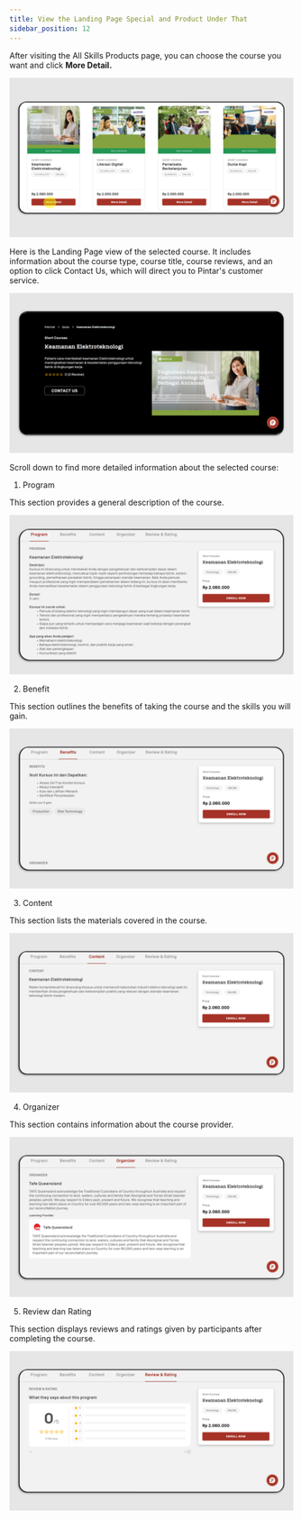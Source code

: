 ```yaml
---
title: View the Landing Page Special and Product Under That
sidebar_position: 12
---
```

After visiting the All Skills Products page, you can choose the course you want and click **More Detail.**

![](/img/landing-page-eng_1.png)

Here is the Landing Page view of the selected course. It includes information about the course type, course title, course reviews, and an option to click Contact Us, which will direct you to Pintar's customer service.

![](/img/landing-page-eng_2.png)

Scroll down to find more detailed information about the selected course:

1. Program

This section provides a general description of the course.

![](/img/landing-page-eng_3.png)

2. Benefit

This section outlines the benefits of taking the course and the skills you will gain.

![](/img/landing-page-eng_4.png)

3. Content

This section lists the materials covered in the course.

![](/img/landing-page-eng_5.png)

4. Organizer

This section contains information about the course provider.

![](/img/landing-page-eng_6.png)

5. Review dan Rating

This section displays reviews and ratings given by participants after completing the course.

![](/img/landing-page-eng_7.png)
